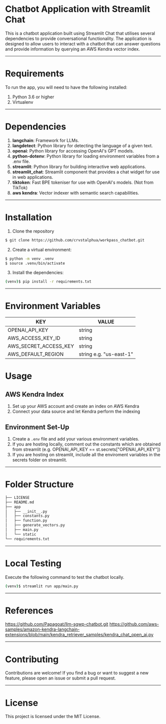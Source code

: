 # Chatbot Application with Streamlit Chat

This is a chatbot application built using Streamlit Chat that utilises several dependencies to provide conversational functionality. 
The application is designed to allow users to interact with a chatbot that can answer questions and provide information by querying an AWS Kendra vector index.

---

# Requirements
To run the app, you will need to have the following installed:

1. Python 3.6 or higher
2. Virtualenv

---

# Dependencies

1. **langchain**: Framework for LLMs.
2. **langdetect**: Python library for detecting the language of a given text.
3. **openai**: Python library for accessing OpenAI's GPT models.
4. **python-dotenv**: Python library for loading environment variables from a .env file.
5. **streamlit**: Python library for building interactive web applications.
6. **streamlit_chat**: Streamlit component that provides a chat widget for use in web applications.
7. **tiktoken**: Fast BPE tokeniser for use with OpenAI's models. (Not from TikTok)
8. **aws kendra**: Vector indexer with semantic search capabilities. 

---

# Installation
1. Clone the repository
```bash
$ git clone https://github.com/crvstalphua/workpass_chatbot.git
```
2. Create a virtual environment:
```bash
$ python -m venv .venv
$ source .venv/bin/activate
```
3. Install the dependencies:
```bash
(venv)$ pip install -r requirements.txt
```

---

# Environment Variables

| KEY | VALUE |
|---|---|
| OPENAI_API_KEY | string |
| AWS_ACCESS_KEY_ID | string |
| AWS_SECRET_ACCESS_KEY | string |
| AWS_DEFAULT_REGION | string e.g. "us-east-1" |

# Usage

## AWS Kendra Index
1. Set up your AWS account and create an index on AWS Kendra
2. Connect your data source and let Kendra perform the indexing

## Environment Set-Up
1. Create a `.env` file and add your various environment variables.
2. If you are hosting locally, comment out the constants which are obtained from streamlit (e.g. OPENAI_API_KEY == st.secrets["OPENAI_API_KEY"])
4. If you are hosting on streamlit, include all the enviroment variables in the secrets folder on streamlit.

---

# Folder Structure
```bash
├── LICENSE
├── README.md
├── app
│   ├── __init__.py
│   ├── constants.py
│   ├── function.py
│   ├── generate_vectors.py
│   ├── main.py
│   └── static
└── requirements.txt
```

---

# Local Testing
Execute the following command to test the chatbot locally.
```bash
(venv)$ streamlit run app/main.py
```

---

# References
https://github.com/Papagoat/llm-sgwp-chatbot.git
https://github.com/aws-samples/amazon-kendra-langchain-extensions/blob/main/kendra_retriever_samples/kendra_chat_open_ai.py

---

# Contributing
Contributions are welcome! If you find a bug or want to suggest a new feature, please open an issue or submit a pull request.

---

# License
This project is licensed under the MIT License.
